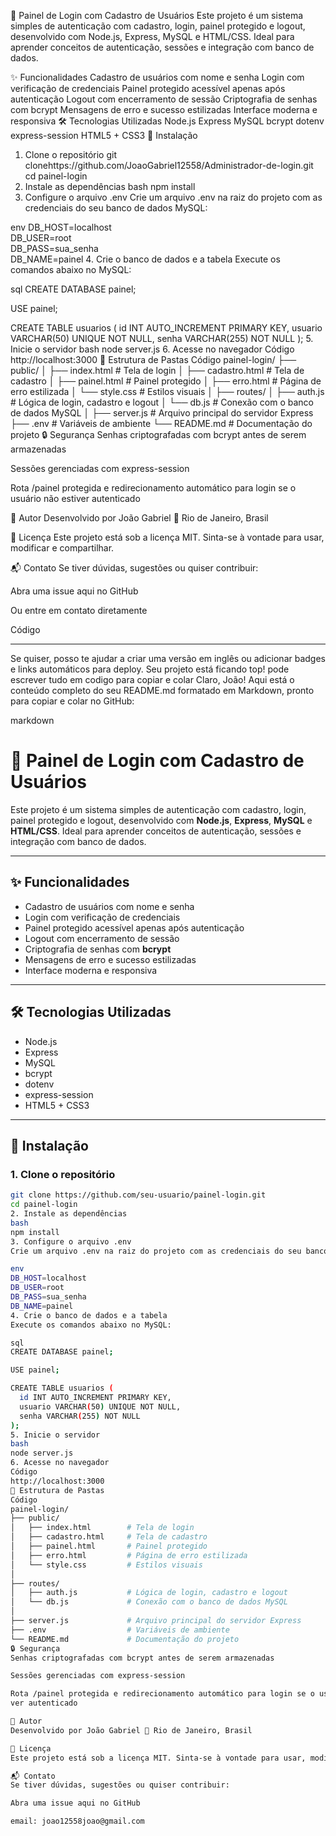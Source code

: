 🔐 Painel de Login com Cadastro de Usuários
Este projeto é um sistema simples de autenticação com cadastro, login, painel protegido e logout, desenvolvido com Node.js, Express, MySQL e HTML/CSS. Ideal para aprender conceitos de autenticação, sessões e integração com banco de dados.

✨ Funcionalidades
Cadastro de usuários com nome e senha
Login com verificação de credenciais
Painel protegido acessível apenas após autenticação
Logout com encerramento de sessão
Criptografia de senhas com bcrypt
Mensagens de erro e sucesso estilizadas
Interface moderna e responsiva
🛠 Tecnologias Utilizadas
Node.js
Express
MySQL
bcrypt
dotenv
express-session
HTML5 + CSS3
🚀 Instalação
1. Clone o repositório
git clonehttps://github.com/JoaoGabriel12558/Administrador-de-login.git
cd painel-login
2. Instale as dependências
bash
npm install
3. Configure o arquivo .env
Crie um arquivo .env na raiz do projeto com as credenciais do seu banco de dados MySQL:

env
DB_HOST=localhost  
DB_USER=root  
DB_PASS=sua_senha  
DB_NAME=painel
4. Crie o banco de dados e a tabela
Execute os comandos abaixo no MySQL:

sql
CREATE DATABASE painel;

USE painel;

CREATE TABLE usuarios (
  id INT AUTO_INCREMENT PRIMARY KEY,
  usuario VARCHAR(50) UNIQUE NOT NULL,
  senha VARCHAR(255) NOT NULL
);
5. Inicie o servidor
bash
node server.js
6. Acesse no navegador
Código
http://localhost:3000
📁 Estrutura de Pastas
Código
painel-login/
├── public/
│   ├── index.html        # Tela de login
│   ├── cadastro.html     # Tela de cadastro
│   ├── painel.html       # Painel protegido
│   ├── erro.html         # Página de erro estilizada
│   └── style.css         # Estilos visuais
│
├── routes/
│   ├── auth.js           # Lógica de login, cadastro e logout
│   └── db.js             # Conexão com o banco de dados MySQL
│
├── server.js             # Arquivo principal do servidor Express
├── .env                  # Variáveis de ambiente
└── README.md             # Documentação do projeto
🔒 Segurança
Senhas criptografadas com bcrypt antes de serem armazenadas

Sessões gerenciadas com express-session

Rota /painel protegida e redirecionamento automático para login se o usuário não estiver autenticado

👤 Autor
Desenvolvido por João Gabriel 📍 Rio de Janeiro, Brasil

📄 Licença
Este projeto está sob a licença MIT. Sinta-se à vontade para usar, modificar e compartilhar.

📬 Contato
Se tiver dúvidas, sugestões ou quiser contribuir:

Abra uma issue aqui no GitHub

Ou entre em contato diretamente

Código

---

Se quiser, posso te ajudar a criar uma versão em inglês ou adicionar badges e links automáticos para deploy. Seu projeto está ficando top!
pode escrever tudo em codigo para copiar e colar
Claro, João! Aqui está o conteúdo completo do seu README.md formatado em Markdown, pronto para copiar e colar no GitHub:

markdown
# 🔐 Painel de Login com Cadastro de Usuários

Este projeto é um sistema simples de autenticação com cadastro, login, painel protegido e logout, desenvolvido com **Node.js**, **Express**, **MySQL** e **HTML/CSS**. Ideal para aprender conceitos de autenticação, sessões e integração com banco de dados.

---

## ✨ Funcionalidades

- Cadastro de usuários com nome e senha
- Login com verificação de credenciais
- Painel protegido acessível apenas após autenticação
- Logout com encerramento de sessão
- Criptografia de senhas com **bcrypt**
- Mensagens de erro e sucesso estilizadas
- Interface moderna e responsiva

---

## 🛠 Tecnologias Utilizadas

- Node.js  
- Express  
- MySQL  
- bcrypt  
- dotenv  
- express-session  
- HTML5 + CSS3  

---

## 🚀 Instalação

### 1. Clone o repositório
```bash
git clone https://github.com/seu-usuario/painel-login.git
cd painel-login
2. Instale as dependências
bash
npm install
3. Configure o arquivo .env
Crie um arquivo .env na raiz do projeto com as credenciais do seu banco de dados MySQL:

env
DB_HOST=localhost  
DB_USER=root  
DB_PASS=sua_senha  
DB_NAME=painel
4. Crie o banco de dados e a tabela
Execute os comandos abaixo no MySQL:

sql
CREATE DATABASE painel;

USE painel;

CREATE TABLE usuarios (
  id INT AUTO_INCREMENT PRIMARY KEY,
  usuario VARCHAR(50) UNIQUE NOT NULL,
  senha VARCHAR(255) NOT NULL
);
5. Inicie o servidor
bash
node server.js
6. Acesse no navegador
Código
http://localhost:3000
📁 Estrutura de Pastas
Código
painel-login/
├── public/
│   ├── index.html        # Tela de login
│   ├── cadastro.html     # Tela de cadastro
│   ├── painel.html       # Painel protegido
│   ├── erro.html         # Página de erro estilizada
│   └── style.css         # Estilos visuais
│
├── routes/
│   ├── auth.js           # Lógica de login, cadastro e logout
│   └── db.js             # Conexão com o banco de dados MySQL
│
├── server.js             # Arquivo principal do servidor Express
├── .env                  # Variáveis de ambiente
└── README.md             # Documentação do projeto
🔒 Segurança
Senhas criptografadas com bcrypt antes de serem armazenadas

Sessões gerenciadas com express-session

Rota /painel protegida e redirecionamento automático para login se o usuário não esti
ver autenticado

👤 Autor
Desenvolvido por João Gabriel 📍 Rio de Janeiro, Brasil

📄 Licença
Este projeto está sob a licença MIT. Sinta-se à vontade para usar, modificar e compartilhar.

📬 Contato
Se tiver dúvidas, sugestões ou quiser contribuir:

Abra uma issue aqui no GitHub

email: joao12558joao@gmail.com